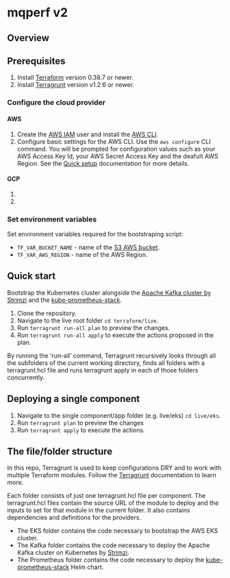 # mqperf v2
## Overview

## Prerequisites
1. Install [Terraform](https://www.terraform.io/) version 0.38.7 or newer.
2. Install [Terragrunt](https://terragrunt.gruntwork.io/) version v1.2.6 or newer.
### Configure the cloud provider
#### AWS
1. Create the [AWS IAM](https://docs.aws.amazon.com/cli/latest/userguide/getting-started-prereqs.html) user and install the [AWS CLI](https://docs.aws.amazon.com/cli/latest/userguide/cli-chap-getting-started.html).
2. Configure basic settings for the AWS CLI. Use the `aws configure` CLI command. You will be prompted for configuration values such as your AWS Access Key Id, your AWS Secret Access Key and the deafult AWS Region. See the [Quick setup](https://docs.aws.amazon.com/cli/latest/userguide/getting-started-quickstart.html) documentation for more details.

#### GCP
1.
2.

### Set environment variables
Set environment variables required for the bootstraping script:
- `TF_VAR_BUCKET_NAME` - name of the [S3 AWS bucket](https://docs.aws.amazon.com/s3/index.html).
- `TF_VAR_AWS_REGION` - name of the AWS Region.

## Quick start 
Bootstrap the Kubernetes cluster alongside the [Apache Kafka cluster by Strimzi](https://strimzi.io/) and the [kube-prometheus-stack](https://github.com/prometheus-community/helm-charts/tree/main/charts/kube-prometheus-stack).

1. Clone the repository.
2. Navigate to the live root folder `cd terraform/live`.
3. Run `terragrunt run-all plan` to preview the changes.
4. Run `terragrunt run-all apply` to execute the actions proposed in the plan.

By running the ‘run-all’ command, Terragrunt recursively looks through all the subfolders of the current working directory, finds all folders with a terragrunt.hcl file and runs terragrunt apply in each of those folders concurrently.

## Deploying a single component
1. Navigate to the single component/app folder (e.g. live/eks) `cd live/eks`.
2. Run `terragrunt plan` to preview the changes
3. Run `terragrunt apply` to execute the actions.

## The file/folder structure
In this repo, Terragrunt is used to keep configurations DRY and to work with multiple Terraform modules. Follow the [Terragrunt](https://terragrunt.gruntwork.io/docs/) documentation to learn more.

Each folder consists of just one terragrunt.hcl file per component. The terragrunt.hcl files contain the source URL of the module to deploy and the inputs to set for that module in the current folder. It also contains dependencies and definitions for the providers.

- The EKS folder contains the code necessary to bootstrap the AWS EKS cluster.
- The Kafka folder contains the code necessary to deploy the Apache Kafka cluster on Kubernetes by [Strimzi](https://strimzi.io/).
- The Prometheus folder contains the code necessary to deploy the [kube-prometheus-stack](https://github.com/prometheus-community/helm-charts/tree/main/charts/kube-prometheus-stack) Helm chart. 
